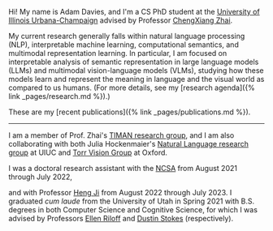 Hi! My name is Adam Davies, and I'm a CS PhD student at the [University of Illinois Urbana-Champaign](https://illinois.edu/) advised by Professor [ChengXiang Zhai](http://czhai.cs.illinois.edu/).

My current research generally falls within natural language processing (NLP), interpretable machine learning, computational semantics, and multimodal representation learning. In particular, I am focused on interpretable analysis of semantic representation in large language models (LLMs) and multimodal vision-language models (VLMs), studying how these models learn and represent the meaning in language and the visual world as compared to us humans.
(For more details, see my [research agenda]({% link _pages/research.md %}).)

These are my [recent publications]({% link _pages/publications.md %}).

---

<!-- ***Current:*** -->
I am a member of Prof. Zhai's [TIMAN research group](https://timan.cs.illinois.edu/), and I am also collaborating with both Julia Hockenmaier's [Natural Language research group](https://hockenmaier.cs.illinois.edu/) at UIUC and [Torr Vision Group](https://torrvision.com/) at Oxford. 
<!-- (To get a sense for what I've been working on in this role, see my [recent]({% link _pages/publications.md %}#calm) [preprints]({% link _pages/publications.md %}#njpp) -- coming soon to a conference near you.) -->

<!-- ***Past:*** -->
I was a doctoral research assistant with the [NCSA](https://www.ncsa.illinois.edu/) from August 2021 through July 2022, 
<!-- (see our [PASC 2022 paper]({% link _pages/publications.md %}#judel)), -->
and with Professor [Heng Ji](http://blender.cs.illinois.edu/hengji.html) from August 2022 through July 2023.
I graduated *cum laude* from the University of Utah in Spring 2021 with B.S. degrees in both Computer Science and Cognitive Science, for which I was advised by Professors [Ellen Riloff](http://www.cs.utah.edu/~riloff/) and [Dustin Stokes](http://stokes.mentalpaint.net/Dustin_Stokes.html) (respectively).
